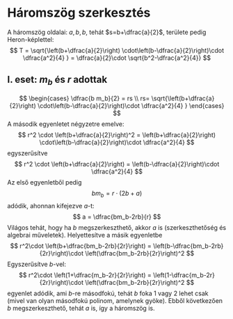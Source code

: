 # Háromszög szerkesztés

A háromszög oldalai: $a, b, b$, tehát $s=b+\dfrac{a}{2}$, területe pedig Heron-képlettel:
$$ T = \sqrt{\left(b+\dfrac{a}{2}\right) \cdot\left(b-\dfrac{a}{2}\right)\cdot \dfrac{a^2}{4} } = \dfrac{a}{2}\cdot \sqrt{b^2-\dfrac{a^2}{4}} $$

## I. eset: $m_b$ és $r$ adottak
$$
\begin{cases} \dfrac{b m_b}{2} = rs \\ rs= \sqrt{\left(b+\dfrac{a}{2}\right) \cdot\left(b-\dfrac{a}{2}\right)\cdot \dfrac{a^2}{4} }  \end{cases}
$$
A második egyenletet négyzetre emelve:
$$ r^2 \cdot \left(b+\dfrac{a}{2}\right)^2 = \left(b+\dfrac{a}{2}\right) \cdot\left(b-\dfrac{a}{2}\right)\cdot \dfrac{a^2}{4}  $$ egyszerűsítve
$$ r^2 \cdot \left(b+\dfrac{a}{2}\right) = \left(b-\dfrac{a}{2}\right)\cdot \dfrac{a^2}{4}  $$ Az első egyenletből pedig
$$ bm_b = r\cdot (2b+a) $$ adódik, ahonnan kifejezve $a$-t:
$$ a = \dfrac{bm_b-2rb}{r} $$ Világos tehát, hogy ha $b$ megszerkeszthető, akkor $a$ is (szerkeszthetőség és algebrai műveletek). Helyettesítve a másik egyenletbe
$$ r^2\cdot \left(b+\dfrac{bm_b-2rb}{2r}\right) = \left(b-\dfrac{bm_b-2rb}{2r}\right)\cdot \left(\dfrac{bm_b-2rb}{2r}\right)^2 $$ Egyszerűsítve $b$-vel:
$$ r^2\cdot \left(1+\dfrac{m_b-2r}{2r}\right) = \left(1-\dfrac{m_b-2r}{2r}\right)\cdot \left(\dfrac{bm_b-2rb}{2r}\right)^2  $$ egyenlet adódik, ami $b$-re másodfokú, tehát $b$ foka 1 vagy 2 lehet csak (mivel van olyan másodfokú polinom, amelynek gyöke). Ebből következően $b$ megszerkeszthető, tehát $a$ is, így a háromszög is.
<!--stackedit_data:
eyJoaXN0b3J5IjpbLTYyMjM3MjY3NCwtMjQwMjM4Mjc0LDczMD
k5ODExNl19
-->